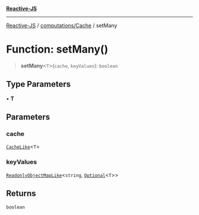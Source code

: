 [**Reactive-JS**](../../../README.md)

***

[Reactive-JS](../../../README.md) / [computations/Cache](../README.md) / setMany

# Function: setMany()

> **setMany**\<`T`\>(`cache`, `keyValues`): `boolean`

## Type Parameters

• **T**

## Parameters

### cache

[`CacheLike`](../../interfaces/CacheLike.md)\<`T`\>

### keyValues

[`ReadonlyObjectMapLike`](../../../collections/type-aliases/ReadonlyObjectMapLike.md)\<`string`, [`Optional`](../../../functions/type-aliases/Optional.md)\<`T`\>\>

## Returns

`boolean`
